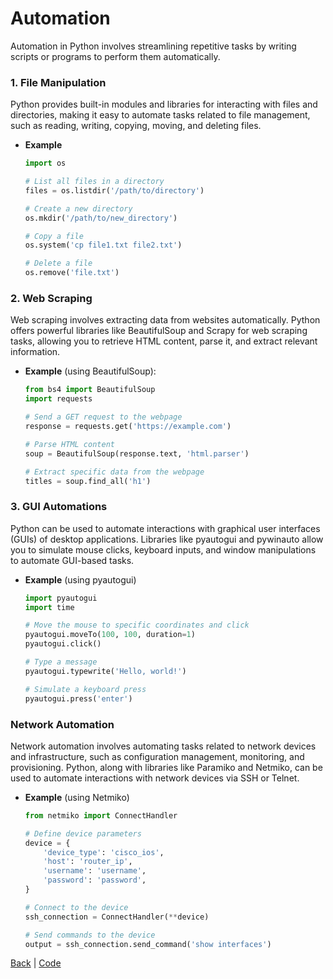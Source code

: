 # Automation

Automation in Python involves streamlining repetitive tasks by writing scripts or programs to perform them automatically.

### 1. File Manipulation
Python provides built-in modules and libraries for interacting with files and directories, making it easy to automate tasks related to file management, such as reading, writing, copying, moving, and deleting files.

- **Example**
  ```python
  import os

  # List all files in a directory
  files = os.listdir('/path/to/directory')

  # Create a new directory
  os.mkdir('/path/to/new_directory')

  # Copy a file
  os.system('cp file1.txt file2.txt')

  # Delete a file
  os.remove('file.txt')
  ```

### 2. Web Scraping
Web scraping involves extracting data from websites automatically. Python offers powerful libraries like BeautifulSoup and Scrapy for web scraping tasks, allowing you to retrieve HTML content, parse it, and extract relevant information.

- **Example** (using BeautifulSoup):
  ```python
  from bs4 import BeautifulSoup
  import requests

  # Send a GET request to the webpage
  response = requests.get('https://example.com')

  # Parse HTML content
  soup = BeautifulSoup(response.text, 'html.parser')

  # Extract specific data from the webpage
  titles = soup.find_all('h1')
  ```

### 3. GUI Automations
Python can be used to automate interactions with graphical user interfaces (GUIs) of desktop applications. Libraries like pyautogui and pywinauto allow you to simulate mouse clicks, keyboard inputs, and window manipulations to automate GUI-based tasks.

- **Example** (using pyautogui)
  ```python
  import pyautogui
  import time

  # Move the mouse to specific coordinates and click
  pyautogui.moveTo(100, 100, duration=1)
  pyautogui.click()

  # Type a message
  pyautogui.typewrite('Hello, world!')

  # Simulate a keyboard press
  pyautogui.press('enter')
  ```

### Network Automation
Network automation involves automating tasks related to network devices and infrastructure, such as configuration management, monitoring, and provisioning. Python, along with libraries like Paramiko and Netmiko, can be used to automate interactions with network devices via SSH or Telnet.

- **Example** (using Netmiko)
  ```python
  from netmiko import ConnectHandler

  # Define device parameters
  device = {
      'device_type': 'cisco_ios',
      'host': 'router_ip',
      'username': 'username',
      'password': 'password',
  }

  # Connect to the device
  ssh_connection = ConnectHandler(**device)

  # Send commands to the device
  output = ssh_connection.send_command('show interfaces')
  ```

[Back](../python.md) | [Code](../../code.md)